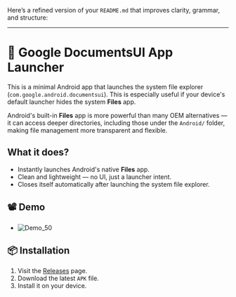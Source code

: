 Here’s a refined version of your `README.md` that improves clarity, grammar, and structure:

---

# 📂 Google DocumentsUI App Launcher

This is a minimal Android app that launches the system file explorer (`com.google.android.documentsui`). This is especially useful if your device's default launcher hides the system **Files** app.

Android's built-in **Files** app is more powerful than many OEM alternatives — it can access deeper directories, including those under the `Android/` folder, making file management more transparent and flexible.

## What it does?

* Instantly launches Android's native **Files** app.
* Clean and lightweight — no UI, just a launcher intent.
* Closes itself automatically after launching the system file explorer.

## 📽️ Demo

<!-- 

Original ![Demo_100](https://github.com/user-attachments/assets/17a5b6ea-0454-4919-bcf7-b347e7f8e50f)
 
75% smaller: ![Demo_75](https://github.com/user-attachments/assets/76c9525d-54a8-43fd-b77b-d78dc0efcd06)

50% smaller:-
-->

- ![Demo_50](https://github.com/user-attachments/assets/3cd2b97e-fe28-4bb7-ad6e-203983d79936)

## 📦 Installation

1. Visit the [Releases](https://github.com/ashuvssut/google-documentui-app-launcher/releases) page.
2. Download the latest `APK` file.
3. Install it on your device.
